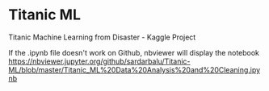 # Titanic ML
 Titanic Machine Learning from Disaster - Kaggle Project


If the .ipynb file doesn't work on Github, nbviewer will display the notebook
https://nbviewer.jupyter.org/github/sardarbalu/Titanic-ML/blob/master/Titanic_ML%20Data%20Analysis%20and%20Cleaning.ipynb
